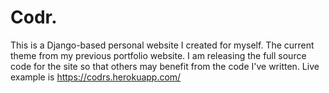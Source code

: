 # Codr.
This is a Django-based personal website I created for myself. The current theme from my previous portfolio website. I am releasing the full source code for the site so that others may benefit from the code I've written. Live example is https://codrs.herokuapp.com/


